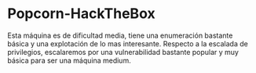 # Popcorn-HackTheBox
Esta máquina es de dificultad media, tiene una enumeración bastante básica y una explotación de lo mas interesante. Respecto a la escalada de privilegios, escalaremos por una vulnerabilidad bastante popular y muy básica para ser una máquina medium.

